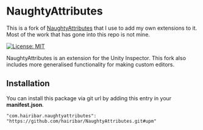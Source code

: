 # NaughtyAttributes
This is a fork of [NaughtyAttributes](https://github.com/dbrizov/NaughtyAttributes) that I use to add my own extensions to it. Most of the work that has gone into this repo is not mine.

[![License: MIT](https://img.shields.io/badge/License-MIT-brightgreen.svg)](https://github.com/hairibar/NaughtyAttributes/blob/master/LICENSE)

NaughtyAttributes is an extension for the Unity Inspector. This fork also includes more generalised functionality for making custom editors.

## Installation
You can install this package via git url by adding this entry in your **manifest.json**.
```
"com.hairibar.naughtyattributes": "https://github.com/hairibar/NaughtyAttributes.git#upm"
```
